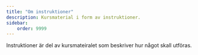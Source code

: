 ```yaml
---
title: "Om instruktioner" 
description: Kursmaterial i form av instruktioner.
sidebar:
    order: 9999
---
```


Instruktioner är del av kursmateiralet som beskriver hur något skall utföras.

